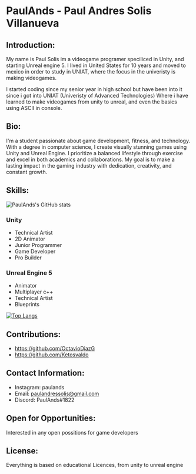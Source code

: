 
# PaulAnds - Paul Andres Solis Villanueva

## Introduction:

My name is Paul Solis im a videogame programer speciliced in Unity, and starting Unreal engine 5. I lived in United States for 10 years and moved to mexico in order to study in UNIAT, where the focus in the univeristy is making videogames.

I started coding since my senior year in high school but have been into it since i got into UNIAT (Univeristy of Advanced Technologies)
Where i have learned to make videogames from unity to unreal, and even the basics using ASCII in console.

## Bio: 

I'm a student passionate about game development, fitness, and technology. With a degree in computer science, I create visually stunning games using Unity and Unreal Engine. I prioritize a balanced lifestyle through exercise and excel in both academics and collaborations. My goal is to make a lasting impact in the gaming industry with dedication, creativity, and constant growth.

## Skills: 

![PaulAnds's GitHub stats](https://github-readme-stats.vercel.app/api?username=paulands&show_icons=true&theme=radical)

### Unity

- Technical Artist
- 2D Animator
- Junior Programmer
- Game Developer
- Pro Builder

### Unreal Engine 5

- Animator
- Multiplayer c++
- Technical Artist
- Blueprints

[![Top Langs](https://github-readme-stats.vercel.app/api/top-langs/?username=paulands&layout=donut&theme=radical)](https://github.com/paulands/github-readme-stats)

## Contributions: 

- https://github.com/OctavioDiazG
- https://github.com/Ketosvaldo

## Contact Information: 

- Instagram: paulands
- Email: paulandressolis@gmail.com
- Discord: PaulAnds#1822

## Open for Opportunities: 

Interested in any open possitions for game developers

## License: 

Everything is based on educational Licences, from unity to unreal engine
